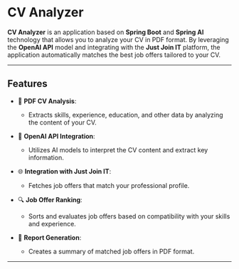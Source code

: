 # CV Analyzer

**CV Analyzer** is an application based on **Spring Boot** and **Spring AI** technology 
that allows you to analyze your CV in PDF format. By leveraging the **OpenAI API** 
model and integrating with the **Just Join IT** platform, the application 
automatically matches the best job offers tailored to your CV.

---

## **Features**

- 🚀 **PDF CV Analysis**:
    - Extracts skills, experience, education, and other data by analyzing the content of your CV.

- 🤖 **OpenAI API Integration**:
    - Utilizes AI models to interpret the CV content and extract key information.

- 🌐 **Integration with Just Join IT**:
    - Fetches job offers that match your professional profile.

- 🔍 **Job Offer Ranking**:
    - Sorts and evaluates job offers based on compatibility with your skills and experience.

- 📄 **Report Generation**:
    - Creates a summary of matched job offers in PDF format.

---
